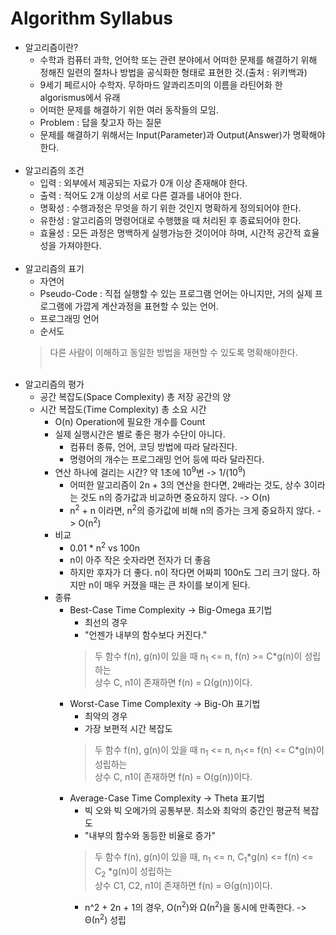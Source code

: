# Algorithm Syllabus

- 알고리즘이란?
    - 수학과 컴퓨터 과학, 언어학 또는 관련 분야에서 어떠한 문제를 해결하기 위해 정해진 일련의 절차나 방법을 공식화한 형태로 표현한 것.(출처 : 위키백과)
    - 9세기 페르시아 수학자. 무하마드 알콰리즈미의 이름을 라틴어화 한 algorismus에서 유래
    - 어떠한 문제를 해결하기 위한 여러 동작들의 모임.
    - Problem : 답을 찾고자 하는 질문
    - 문제를 해결하기 위해서는 Input(Parameter)과 Output(Answer)가 명확해야한다.
<br><br>
- 알고리즘의 조건
    - 입력 : 외부에서 제공되는 자료가 0개 이상 존재해야 한다.
    - 출력 : 적어도 2개 이상의 서로 다른 결과를 내어야 한다.
    - 명확성 : 수행과정은 무엇을 하기 위한 것인지 명확하게 정의되어야 한다.
    - 유한성 : 알고리즘의 명령어대로 수행했을 때 처리된 후 종료되어야 한다.
    - 효율성 : 모든 과정은 명백하게 실행가능한 것이어야 하며, 시간적 공간적 효율성을 가져야한다.
<br><br>
- 알고리즘의 표기
    - 자연어
    - Pseudo-Code : 직접 실행할 수 있는 프로그램 언어는 아니지만, 거의 실제 프로그램에 가깝게 계산과정을 표현할 수 있는 언어.
    - 프로그래밍 언어
    - 순서도
    >다른 사람이 이해하고 동일한 방법을 재현할 수 있도록 명확해야한다.
<br><br>
- 알고리즘의 평가
    - 공간 복잡도(Space Complexity) 총 저장 공간의 양
    - 시간 복잡도(Time Complexity) 총 소요 시간
        - O(n) Operation에 필요한 개수를 Count
        - 실제 실행시간은 별로 좋은 평가 수단이 아니다.
            - 컴퓨터 종류, 언어, 코딩 방법에 따라 달라진다.
            - 명령어의 개수는 프로그래밍 언어 등에 따라 달라진다.
        - 연산 하나에 걸리는 시간? 약 1초에 10<sup>9</sup>번 -> 1/(10<sup>9</sup>)
            - 어떠한 알고리즘이 2n + 3의 연산을 한다면, 2배라는 것도, 상수 3이라는 것도 n의 증가값과 비교하면 중요하지 않다. -> O(n)
            - n<sup>2</sup> + n 이라면, n<sup>2</sup>의 증가값에 비해 n의 증가는 크게 중요하지 않다. -> O(n<sup>2</sup>)
        - 비교
            - 0.01 * n<sup>2</sup> vs 100n
            - n이 아주 작은 숫자라면 전자가 더 좋음
            - 하지만 후자가 더 좋다. n이 작다면 어짜피 100n도 그리 크기 않다. 하지만 n이 매우 커졌을 때는 큰 차이를 보이게 된다.
        - 종류
            - Best-Case Time Complexity -> Big-Omega 표기법
                - 최선의 경우
                - "언젠가 내부의 함수보다 커진다."
                > 두 함수 f(n), g(n)이 있을 때 n<sub>1</sub> <= n, f(n) >= C*g(n)이 성립하는
                <br>상수 C, n1이 존재하면 f(n) = Ω(g(n))이다.
            - Worst-Case Time Complexity -> Big-Oh 표기법
                - 최악의 경우
                - 가장 보편적 시간 복잡도
                > 두 함수 f(n), g(n)이 있을 때 n<sub>1</sub> <= n, n<sub>1</sub><= f(n) <= C*g(n)이 성립하는
                <br>상수 C, n1이 존재하면 f(n) = O(g(n))이다.
            - Average-Case Time Complexity -> Theta 표기법
                - 빅 오와 빅 오메가의 공통부분. 최소와 최악의 중간인 평균적 복잡도
                - "내부의 함수와 동등한 비율로 증가"
                > 두 함수 f(n), g(n)이 있을 때, n<sub>1</sub> <= n, C<sub>1</sub>*g(n) <= f(n) <= C<sub>2</sub> *g(n)이 성립하는
                <br>상수 C1, C2, n1이 존재하면 f(n) = Θ(g(n))이다.
                - n^2 + 2n + 1의 경우, O(n<sup>2</sup>)와 Ω(n<sup>2</sup>)을 동시에 만족한다. -> Θ(n<sup>2</sup>) 성립
